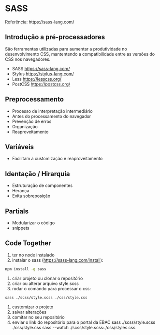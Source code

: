 # SASS

Referência: https://sass-lang.com/

## Introdução a pré-processadores

São ferramentas utilizadas para aumentar a produtividade no desenvolvimento CSS, mantentendo a compatibilidade entre as versões do CSS nos navegadores.

- SASS https://sass-lang.com/
- Stylus https://stylus-lang.com/
- Less https://lesscss.org/
- PostCSS https://postcss.org/

## Preprocessamento

- Processo de interpretação intermediário
- Antes do processamento do navegador
- Prevenção de erros
- Organização
- Reaproveitamento

## Variáveis

- Facilitam a customização e reaproveitamento

## Identação / Hirarquia

- Estruturação de componentes
- Herança
- Evita sobreposição

## Partials

- Modularizar o código
- snippets

## Code Together

1. ter no node instalado
2. instalar o sass (https://sass-lang.com/install):

```bash
npm install -g sass    
```

1. criar projeto ou clonar o repositório
2. criar ou alterar arquivo style.scss
3. rodar o comando para processar o css:

```bash
sass ./scss/style.scss ./css/style.css 
```

1. customizar o projeto
2. salvar alterações
3. comitar no seu repositório
4. enviar o link do repositório para o portal da EBAC
sass ./scss/style.scss ./css/style.css
sass --watch ./scss/style.scss:./css/styles.css
